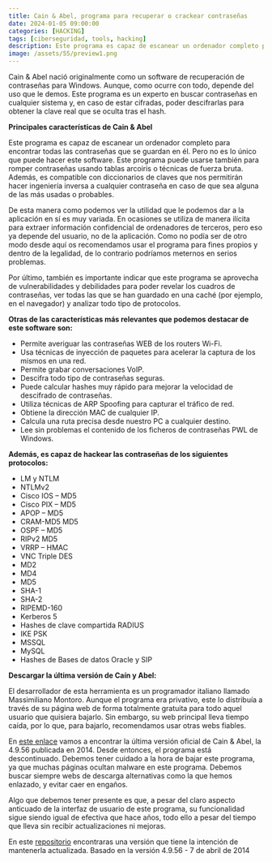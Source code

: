 ```yaml
---
title: Cain & Abel, programa para recuperar o crackear contraseñas
date: 2024-01-05 09:00:00 
categories: [HACKING]
tags: [ciberseguridad, tools, hacking]
description: Este programa es capaz de escanear un ordenador completo para encontrar todas las contraseñas.
image: /assets/55/preview1.png
---
```



Cain & Abel nació originalmente como un software de recuperación de contraseñas para Windows. Aunque, como ocurre con todo, depende del uso que le demos. Este programa es un experto en buscar contraseñas en cualquier sistema y, en caso de estar cifradas, poder descifrarlas para obtener la clave real que se oculta tras el hash.

**Principales características de Cain & Abel**

Este programa es capaz de escanear un ordenador completo para encontrar todas las contraseñas que se guardan en él. Pero no es lo único que puede hacer este software. Este programa puede usarse también para romper contraseñas usando tablas arcoiris o técnicas de fuerza bruta. Además, es compatible con diccionarios de claves que nos permitirán hacer ingeniería inversa a cualquier contraseña en caso de que sea alguna de las más usadas o probables.

De esta manera como podemos ver la utilidad que le podemos dar a la aplicación en sí es muy variada. En ocasiones se utiliza de manera ilícita para extraer información confidencial de ordenadores de terceros, pero eso ya depende del usuario, no de la aplicación. Como no podía ser de otro modo desde aquí os recomendamos usar el programa para fines propios y dentro de la legalidad, de lo contrario podríamos meternos en serios problemas.

Por último, también es importante indicar que este programa se aprovecha de vulnerabilidades y debilidades para poder revelar los cuadros de contraseñas, ver todas las que se han guardado en una caché (por ejemplo, en el navegador) y analizar todo tipo de protocolos.

**Otras de las características más relevantes que podemos destacar de este software son:**

* Permite averiguar las contraseñas WEB de los routers Wi-Fi.
* Usa técnicas de inyección de paquetes para acelerar la captura de los mismos en una red.
* Permite grabar conversaciones VoIP.
* Descifra todo tipo de contraseñas seguras.
* Puede calcular hashes muy rápido para mejorar la velocidad de descifrado de contraseñas.
* Utiliza técnicas de ARP Spoofing para capturar el tráfico de red.
* Obtiene la dirección MAC de cualquier IP.
* Calcula una ruta precisa desde nuestro PC a cualquier destino.
* Lee sin problemas el contenido de los ficheros de contraseñas PWL de Windows.

**Además, es capaz de hackear las contraseñas de los siguientes protocolos:**

* LM y NTLM
* NTLMv2
* Cisco IOS – MD5
* Cisco PIX – MD5
* APOP – MD5
* CRAM-MD5 MD5
* OSPF – MD5
* RIPv2 MD5
* VRRP – HMAC
* VNC Triple DES
* MD2
* MD4
* MD5
* SHA-1
* SHA-2
* RIPEMD-160
* Kerberos 5
* Hashes de clave compartida RADIUS
* IKE PSK
* MSSQL
* MySQL
* Hashes de Bases de datos Oracle y SIP


**Descargar la última versión de Caín y Abel:**

El desarrollador de esta herramienta es un programador italiano llamado Massimiliano Montoro. Aunque el programa era privativo, este lo distribuía a través de su página web de forma totalmente gratuita para todo aquel usuario que quisiera bajarlo. Sin embargo, su web principal lleva tiempo caída, por lo que, para bajarlo, recomendamos usar otras webs fiables.

En [este enlace](https://www.majorgeeks.com/files/details/cain_and_abel.html) vamos a encontrar la última versión oficial de Cain & Abel, la 4.9.56 publicada en 2014. Desde entonces, el programa está descontinuado. Debemos tener cuidado a la hora de bajar este programa, ya que muchas páginas ocultan malware en este programa. Debemos buscar siempre webs de descarga alternativas como la que hemos enlazado, y evitar caer en engaños.

Algo que debemos tener presente es que, a pesar del claro aspecto anticuado de la interfaz de usuario de este programa, su funcionalidad sigue siendo igual de efectiva que hace años, todo ello a pesar del tiempo que lleva sin recibir actualizaciones ni mejoras.

En este [repositorio]([https://www.majorgeeks.com/files/details/cain_and_abel.html](https://github.com/xchwarze/Cain)) encontraras una versión que tiene la intención de mantenerla actualizada. Basado en la versión 4.9.56 - 7 de abril de 2014

